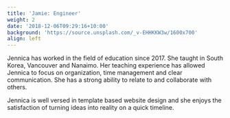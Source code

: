 ```yaml
---
title: 'Jamie: Engineer'
weight: 2
date: '2018-12-06T09:29:16+10:00'
background: 'https://source.unsplash.com/_v-EHHKKW3w/1600x700'
align: left
---
```

Jennica has worked in the field of education since 2017. She taught in South Korea, Vancouver and Nanaimo. Her teaching experience has allowed Jennica to focus on organization, time management and clear communication. She has a strong ability to relate to and collaborate with others.


Jennica is well versed in template based website design and she enjoys the satisfaction of turning ideas into reality on a quick timeline.
